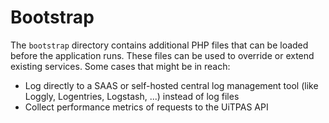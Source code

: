 # Bootstrap

The `bootstrap` directory contains additional PHP files that can be loaded before the application runs. These files can be used to override or extend existing services. Some cases that might be in reach:

* Log directly to a SAAS or self-hosted central log management tool (like Loggly, Logentries, Logstash, ...) instead of log files
* Collect performance metrics of requests to the UiTPAS API